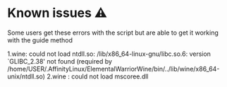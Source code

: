 # Known issues ⚠️
Some users get these errors with the script but are able to get it working with the guide method

1.wine: could not load ntdll.so: /lib/x86_64-linux-gnu/libc.so.6: version `GLIBC_2.38' not found (required by /home/USER/.AffinityLinux/ElementalWarriorWine/bin/../lib/wine/x86_64-unix/ntdll.so)
2.wine : could not load mscoree.dll
